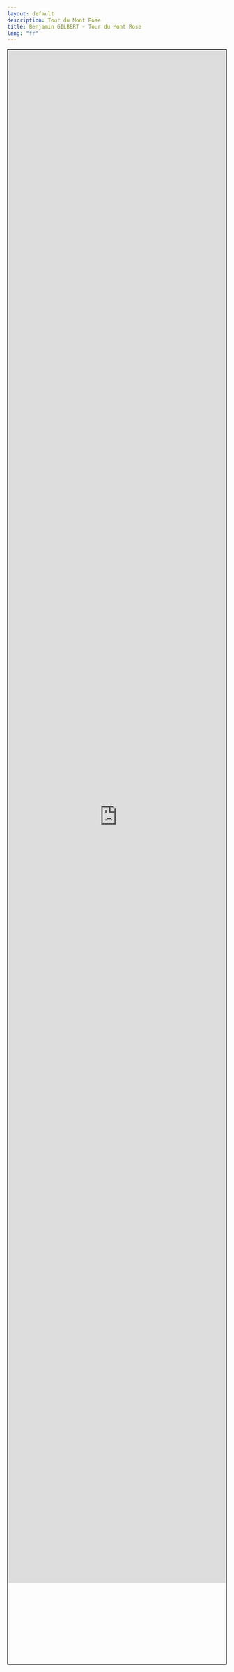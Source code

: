 ```yaml
---
layout: default
description: Tour du Mont Rose
title: Benjamin GILBERT - Tour du Mont Rose
lang: "fr"
---
```


<div align="center" style="height: 95%; border: 2px solid black"><iframe src="https://footpathapp.com/routes/a4185161-d2a8-466a-9391-b63d0b1b2037?embed=1" style="width: 100%; height: 95%; border: 0"></iframe></div>
